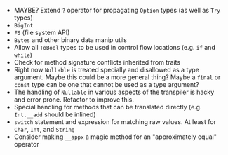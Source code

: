 * MAYBE? Extend `?` operator for propagating `Option` types (as well as `Try` types)
* `BigInt`
* `FS` (file system API)
* `Bytes` and other binary data manip utils
* Allow all `ToBool` types to be used in control flow locations (e.g. `if` and `while`)
* Check for method signature conflicts inherited from traits
* Right now `Nullable` is treated specially and disallowed as a type argument.
    Maybe this could be a more general thing? Maybe a `final` or `const` type can be one
    that cannot be used as a type argument?
* The handling of `Nullable` in various aspects of the transpiler is hacky and error prone.
    Refactor to improve this.
* Special handling for methods that can be translated directly (e.g. `Int.__add`
    should be inlined)
* `switch` statement and expression for matching raw values.
    At least for `Char`, `Int`, and `String`
* Consider making `__appx` a magic method for an "approximately equal" operator
